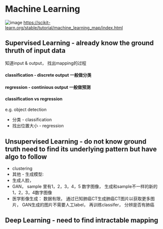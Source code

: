 # Machine Learning 
![image](https://user-images.githubusercontent.com/90355504/138587642-451a06e2-99ec-4bba-8e5d-eb1002c331f1.png)
https://scikit-learn.org/stable/tutorial/machine_learning_map/index.html

## Supervised Learning - already know the ground thruth of input data 
知道input & output， 找出mapping的过程

#### classification - discrete output  一般做分类 
#### regression - continious output 一般做预测
#### classification vs regression 
e.g. object detection 
- 分类 -  classification
- 找出位置大小 - regression 

## Unsupervised Learning - do not know ground truth need to find its underlying pattern but have algo to follow 
- clustering
- 其他 - 生成模型:
- 生成人脸，
-  GAN， sample 里有1，2，3，4，5 数字图像， 生成和sample不一样的新的1，2，3，4数字图像
-  医学影像生成： 数据有限， 通过已知肺癌CT生成肺癌CT图片以获取更多图片， GAN生成的图片不需要人工label， 再训练classifer， 分辨是否有肺癌

## Deep Learning - need to find intractable mapping 
